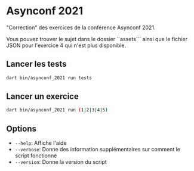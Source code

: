 # Asynconf 2021

"Correction" des exercices de la conférence Asynconf 2021.

Vous pouvez trouver le sujet dans le dossier ``assets``` ainsi que le fichier JSON pour l'exercice 4
qui n'est plus disponible.

## Lancer les tests
```bash
dart bin/asynconf_2021 run tests
```

## Lancer un exercice
```bash
dart bin/asynconf_2021 run (1|2|3|4|5)
```

## Options
- ``--help``: Affiche l'aide
- ``--verbose``: Donne des information supplémentaires sur comment le script fonctionne
- ``--version``: Donne la version du script